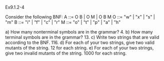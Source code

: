 Ex9.1.2-4

Consider the following BNF:
A  ::= O B | O M | O B M
O  ::= "w" | "x" | "s" | "m"
B  ::= "i" | "f" | "c" | "r"
M  ::= "o" | "t" | "p" | "a" | "h"

a)  How many nonterminal symbols are in the grammar?
4.
b)  How many terminal symbols are in the grammar?
13.
c)  Write two strings that are valid according to the BNF.
116.
d)  For each of your two strings, give two valid mutants of the string.
12 for each string.
e)  For each of your two strings, give two invalid mutants of the string.
1000 for each string.




